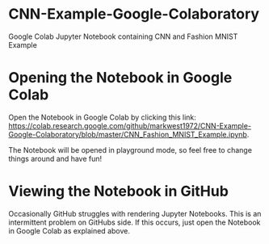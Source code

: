 # CNN-Example-Google-Colaboratory
Google Colab Jupyter Notebook containing CNN and Fashion MNIST Example

# Opening the Notebook in Google Colab

Open the Notebook in Google Colab by clicking this link: https://colab.research.google.com/github/markwest1972/CNN-Example-Google-Colaboratory/blob/master/CNN_Fashion_MNIST_Example.ipynb.

The Notebook will be opened in playground mode, so feel free to change things around and have fun!

# Viewing the Notebook in GitHub

Occasionally GitHub struggles with rendering Jupyter Notebooks. This is an intermittent problem on GitHubs side. If this occurs, just open the Notebook in Google Colab as explained above.

